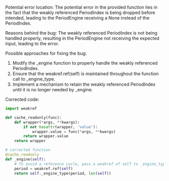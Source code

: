 Potential error location:
The potential error in the provided function lies in the fact that the weakly referenced PeriodIndex is being dropped before intended, leading to the PeriodEngine receiving a None instead of the PeriodIndex.

Reasons behind the bug:
The weakly referenced PeriodIndex is not being handled properly, resulting in the PeriodEngine not receiving the expected input, leading to the error.

Possible approaches for fixing the bug:
1. Modify the _engine function to properly handle the weakly referenced PeriodIndex.
2. Ensure that the weakref.ref(self) is maintained throughout the function call to _engine_type.
3. Implement a mechanism to retain the weakly referenced PeriodIndex until it is no longer needed by _engine.

Corrected code:

```python
import weakref

def cache_readonly(func):
    def wrapper(*args, **kwargs):
        if not hasattr(wrapper, 'value'):
            wrapper.value = func(*args, **kwargs)
        return wrapper.value
    return wrapper

# corrected function
@cache_readonly
def _engine(self):
    # To avoid a reference cycle, pass a weakref of self to _engine_type.
    period = weakref.ref(self)
    return self._engine_type(period, len(self))
```